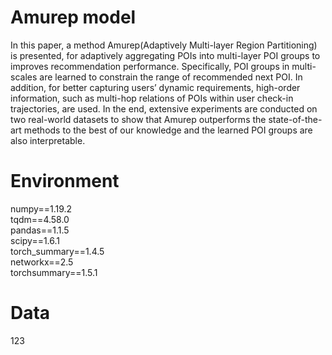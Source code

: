 # Amurep model
In this paper, a method Amurep(Adaptively Multi-layer Region Partitioning) is presented, for adaptively aggregating POIs into multi-layer POI groups to improves recommendation performance. Specifically, POI groups in multi-scales are learned to constrain the range of recommended next POI. In addition, for better capturing users’ dynamic requirements, high-order information, such as multi-hop relations of POIs within user check-in trajectories, are used. In the end, extensive experiments are conducted on two real-world datasets to show that Amurep outperforms the state-of-the-art methods to the best of our knowledge and the learned POI groups are also interpretable.
# Environment
numpy==1.19.2  
tqdm==4.58.0  
pandas==1.1.5  
scipy==1.6.1  
torch_summary==1.4.5  
networkx==2.5  
torchsummary==1.5.1  
# Data
123

